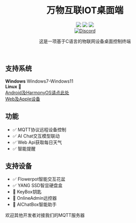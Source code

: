 <div align="center">
    <h1>万物互联IOT桌面端</h1>
    <img src="https://img.shields.io/github/license/JasonYANG170/IOTConnect-PC?label=License&style=for-the-badge">
    <img src="https://img.shields.io/github/commit-activity/w/JasonYANG170/IOTConnect-PC?style=for-the-badge">
<img src="https://img.shields.io/github/languages/count/JasonYANG170/IOTConnect-PC?logo=qt&style=for-the-badge">
	<br>
    	<a href="https://discord.com/invite/az3ceRmgVe"><img alt="Discord" src="https://img.shields.io/discord/978108215499816980?style=social&logo=discord&label=echosec"></a>
  <br>

	
这是一项基于C语言的物联网设备桌面控制终端

<br>

</div>

## 支持系统
**Windows** Windows7-Windows11  
**Linux**   🚧  
[Android及HarmonyOS请点此处](https://github.com/JasonYANG170/IOT-ConnectAndroid)  
[Web及Apple设备](https://github.com/JasonYANG170/IOT-ConnectWeb)

## 功能
- ✅ MQTT协议远程设备控制
- ✅ AI Chat交互模型联动
- ✅ Web Api获取每日天气
- ✅ 智能提醒

## 支持设备
- ✅ Flowerpot智能交互花盆  
- ✅ YANG SSD智显硬盘盒
- 🚧 KeyBox钥匙
- 🚧 OnlineAdmin远控器
- 🚧 AIChatBox智能助手
  
欢迎其他开发者对接我们的MQTT服务器






